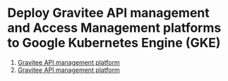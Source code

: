 # Deploy Gravitee API management and Access Management platforms to Google Kubernetes Engine (GKE)

1. [Gravitee API management platform](gravitee-apim.md)
2. [Gravitee API management platform](gravitee-am.md)
